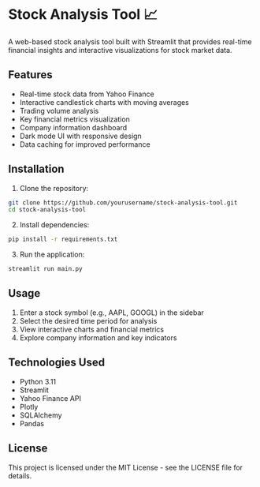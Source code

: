 # Stock Analysis Tool 📈

A web-based stock analysis tool built with Streamlit that provides real-time financial insights and interactive visualizations for stock market data.

## Features

- Real-time stock data from Yahoo Finance
- Interactive candlestick charts with moving averages
- Trading volume analysis
- Key financial metrics visualization
- Company information dashboard
- Dark mode UI with responsive design
- Data caching for improved performance

## Installation

1. Clone the repository:
```bash
git clone https://github.com/yourusername/stock-analysis-tool.git
cd stock-analysis-tool
```

2. Install dependencies:
```bash
pip install -r requirements.txt
```

3. Run the application:
```bash
streamlit run main.py
```

## Usage

1. Enter a stock symbol (e.g., AAPL, GOOGL) in the sidebar
2. Select the desired time period for analysis
3. View interactive charts and financial metrics
4. Explore company information and key indicators

## Technologies Used

- Python 3.11
- Streamlit
- Yahoo Finance API
- Plotly
- SQLAlchemy
- Pandas

## License

This project is licensed under the MIT License - see the LICENSE file for details.
